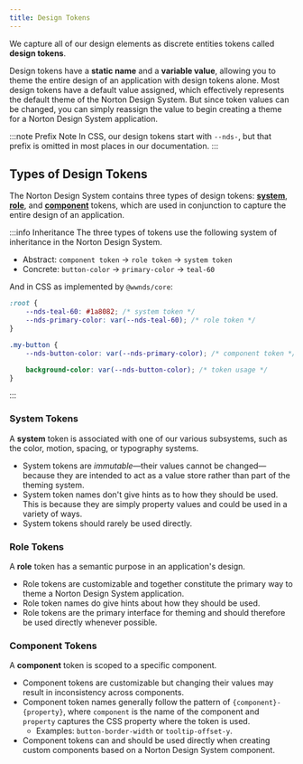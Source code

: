 ```yaml
---
title: Design Tokens
---
```


We capture all of our design elements as discrete entities tokens called **design tokens**.

Design tokens have a **static name** and a **variable value**, allowing you to theme the entire design of an application with design tokens alone.
Most design tokens have a default value assigned, which effectively represents the default theme of the Norton Design System.
But since token values can be changed, you can simply reassign the value to begin creating a theme for a Norton Design System application.

:::note Prefix Note
In CSS, our design tokens start with `--nds-`, but that prefix is omitted in most places in our documentation.
:::

<!-- Note: this might be better suited as a blog post -->
<!-- ## Thinking with Tokens

One of the first hurdles to making the most of design tokens is to begin thinking about design elements with tokens, which have more meaning than values.
For instance, when choosing an element's background color, instead of picking a hex value (`#5e4fab`, maybe), you can simply pick a token (`purple-70` in this case). -->

## Types of Design Tokens

The Norton Design System contains three types of design tokens: [**system**](#system-tokens), [**role**](#role-tokens), and [**component**](#component-tokens) tokens, which are used in conjunction to capture the entire design of an application.

:::info Inheritance
The three types of tokens use the following system of inheritance in the Norton Design System.

- Abstract: `component token` → `role token` → `system token`
- Concrete: `button-color` → `primary-color` → `teal-60`

And in CSS as implemented by `@wwnds/core`:

```css
:root {
	--nds-teal-60: #1a8082; /* system token */
	--nds-primary-color: var(--nds-teal-60); /* role token */
}

.my-button {
	--nds-button-color: var(--nds-primary-color); /* component token */

	background-color: var(--nds-button-color); /* token usage */
}
```

:::

### System Tokens

A **system** token is associated with one of our various subsystems, such as the color, motion, spacing, or typography systems.

- System tokens are _immutable_&mdash;their values cannot be changed&mdash;because they are intended to act as a value store rather than part of the theming system.
- System token names don't give hints as to how they should be used. This is because they are simply property values and could be used in a variety of ways.
- System tokens should rarely be used directly.

### Role Tokens

A **role** token has a semantic purpose in an application's design.

- Role tokens are customizable and together constitute the primary way to theme a Norton Design System application.
- Role token names do give hints about how they should be used.
- Role tokens are the primary interface for theming and should therefore be used directly whenever possible.

### Component Tokens

A **component** token is scoped to a specific component.

- Component tokens are customizable but changing their values may result in inconsistency across components.
- Component token names generally follow the pattern of `{component}-{property}`, where `component` is the name of the component and `property` captures the CSS property where the token is used.
  - Examples: `button-border-width` or `tooltip-offset-y`.
- Component tokens can and should be used directly when creating custom components based on a Norton Design System component.
